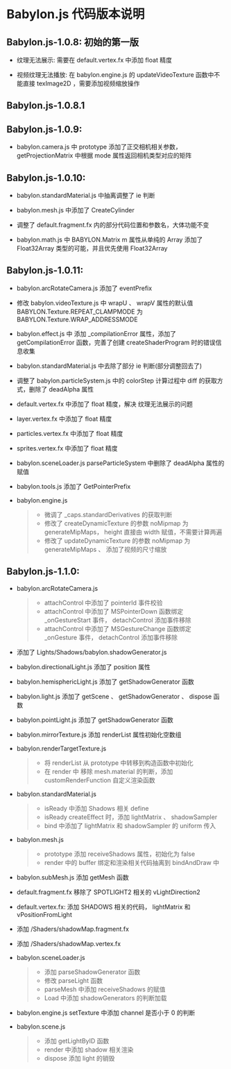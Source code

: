 # Babylon.js 代码版本说明

## Babylon.js-1.0.8: 初始的第一版

* 纹理无法展示: 需要在 default.vertex.fx 中添加 float 精度

* 视频纹理无法播放: 在 babylon.engine.js 的 updateVideoTexture 函数中不能直接 texImage2D ，需要添加视频缩放操作

## Babylon.js-1.0.8.1

## Babylon.js-1.0.9:

* babylon.camera.js 中 prototype 添加了正交相机相关参数， getProjectionMatrix 中根据 mode 属性返回相机类型对应的矩阵

## Babylon.js-1.0.10:

* babylon.standardMaterial.js 中抽离调整了 ie 判断

* babylon.mesh.js 中添加了 CreateCylinder

* 调整了 default.fragment.fx 内的部分代码位置和参数名，大体功能不变

* babylon.math.js 中  BABYLON.Matrix m 属性从单纯的 Array 添加了 Float32Array 类型的可能，并且优先使用 Float32Array

## Babylon.js-1.0.11:

* babylon.arcRotateCamera.js 添加了 eventPrefix

* 修改 babylon.videoTexture.js 中 wrapU 、 wrapV 属性的默认值 BABYLON.Texture.REPEAT_CLAMPMODE 为 BABYLON.Texture.WRAP_ADDRESSMODE

* babylon.effect.js 中 添加 \_compilationError 属性，添加了 getCompilationError 函数，完善了创建 createShaderProgram 时的错误信息收集

* babylon.standardMaterial.js 中去除了部分 ie 判断(部分调整回去了)

* 调整了 babylon.particleSystem.js 中的 colorStep 计算过程中 diff 的获取方式，删除了 deadAlpha 属性

* default.vertex.fx 中添加了 float 精度，解决 纹理无法展示的问题

* layer.vertex.fx 中添加了 float 精度

* particles.vertex.fx 中添加了 float 精度

* sprites.vertex.fx 中添加了 float 精度

* babylon.sceneLoader.js parseParticleSystem 中删除了 deadAlpha 属性的赋值

* babylon.tools.js 添加了 GetPointerPrefix

* babylon.engine.js
	>* 微调了 \_caps.standardDerivatives 的获取判断
	>* 修改了 createDynamicTexture 的参数 noMipmap 为 generateMipMaps， height 直接由 width 赋值，不需要计算两遍
	>* 修改了 updateDynamicTexture 的参数 noMipmap 为 generateMipMaps 、 添加了视频的尺寸缩放

## Babylon.js-1.1.0:

* babylon.arcRotateCamera.js
	>* attachControl 中添加了 pointerId 事件校验
	>* attachControl 中添加了 MSPointerDown 函数绑定 \_onGestureStart 事件， detachControl 添加事件移除
	>* attachControl 中添加了 MSGestureChange 函数绑定 \_onGesture 事件， detachControl 添加事件移除

* 添加了 Lights/Shadows/babylon.shadowGenerator.js

* babylon.directionalLight.js 添加了 position 属性

* babylon.hemisphericLight.js 添加了 getShadowGenerator 函数

* babylon.light.js 添加了 getScene 、 getShadowGenerator 、 dispose 函数

* babylon.pointLight.js 添加了 getShadowGenerator 函数

* babylon.mirrorTexture.js 添加 renderList 属性初始化空数组

* babylon.renderTargetTexture.js
	>* 将 renderList 从 prototype 中转移到构造函数中初始化
	>* 在 render 中 移除 mesh.material 的判断，添加 customRenderFunction 自定义渲染函数

* babylon.standardMaterial.js
	>* isReady 中添加 Shadows 相关 define
	>* isReady createEffect 时，添加 lightMatrix 、 shadowSampler
	>* bind 中添加了 lightMatrix 和 shadowSampler 的 uniform 传入

* babylon.mesh.js
	>* prototype 添加 receiveShadows 属性，初始化为 false
	>* render 中的 buffer 绑定和渲染相关代码抽离到 bindAndDraw 中

* babylon.subMesh.js 添加 getMesh 函数

* default.fragment.fx 移除了 SPOTLIGHT2 相关的 vLightDirection2

* default.vertex.fx: 添加 SHADOWS 相关的代码， lightMatrix 和 vPositionFromLight

* 添加 /Shaders/shadowMap.fragment.fx

* 添加 /Shaders/shadowMap.vertex.fx

* babylon.sceneLoader.js
	>* 添加 parseShadowGenerator 函数
	>* 修改 parseLight 函数
	>* parseMesh 中添加 receiveShadows 的赋值
	>* Load 中添加 shadowGenerators 的判断加载

* babylon.engine.js setTexture 中添加 channel 是否小于 0 的判断

* babylon.scene.js
	>* 添加 getLightByID 函数
	>* render 中添加 shadow 相关渲染
	>* dispose 添加 light 的销毁

<!--

改的东西有点多，以后再完善

## Babylon.js-1.2.0:

* babylon.animatable.js prototype 的 fromFrame 默认值改为 0 ， toFrame 默认值改为 100

* babylon.animation.js animate 函数判断添加起始帧

* babylon.arcRotateCamera.js
	>* 构造函数添加 position 属性，初始化为 BABYLON.Vector3.Zero() ，添加 \_viewMatrix 属性初始化为 new BABYLON.Matrix()
	>* prototype 上添加 lowerAlphaLimit 、 upperAlphaLimit 、 lowerBetaLimit 、 upperBetaLimit 、 lowerRadiusLimit 、 upperRadiusLimit 属性，初始化都为 null
	>* attachControl 中的 \_onGesture 函数添加禁止冒泡和禁止默认事件
	>* \_update 函数中添加 Limits 判断和 alpha 、 beta 、 radius 三个参数的范围限制
	>* getViewMatrix 中修改 add 为 addToRef ，并添加 position 参数 、 修改 LookAtLH 为 LookAtLHToRef ，并添加 \_viewMatrix

* babylon.camera.js getProjectionMatrix 函数添加 \_projectionMatrix 判断是否存在，不存在返回默认值 、 PerspectiveFovLH 改为 PerspectiveFovLHToRef 并添加 \_projectionMatrix 参数 、 OrthoOffCenterLH 改为 OrthoOffCenterLHToRef -->

<!--

## Babylon.js-1.2.1

## Babylon.js-1.3.0

## Babylon.js-1.3.1

## Babylon.js-1.3.2

## Babylon.js-1.4.0

## Babylon.js-1.4.1

## Babylon.js-1.4.2

## Babylon.js-1.4.3

## Babylon.js-1.5.0

## Babylon.js-1.5.1

## Babylon.js-1.5.2

## Babylon.js-1.5.1.2

## Babylon.js-1.5.3

## Babylon.js-1.5.3.1

## Babylon.js-1.5.3.3

## Babylon.js-1.6.0

## Babylon.js-1.7.0

## Babylon.js-1.7.1

## Babylon.js-1.7.2

## Babylon.js-1.7.3

## Babylon.js-1.8.0

## Babylon.js-1.8.5

## Babylon.js-1.9.0: 有案例的最后的版本

## Babylon.js-1.10.0

## Babylon.js-1.11: 有纯 js 的最后的版本

## Babylon.js-1.12: 只有 ts 的第一的版本

## Babylon.js-1.13

## Babylon.js-1.14
 -->
